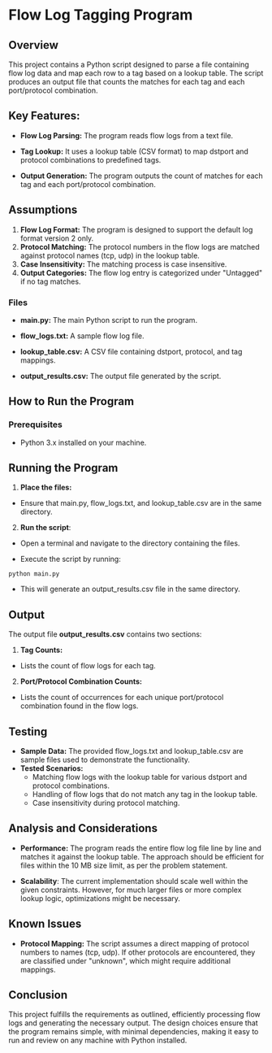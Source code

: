 # Flow Log Tagging Program
## Overview
This project contains a Python script designed to parse a file containing flow log data and map each row to a tag based on a lookup table. The script produces an output file that counts the matches for each tag and each port/protocol combination.

## Key Features:
- **Flow Log Parsing:** The program reads flow logs from a text file.
* **Tag Lookup:** It uses a lookup table (CSV format) to map dstport and protocol combinations to predefined tags.
+ **Output Generation:** The program outputs the count of matches for each tag and each port/protocol combination.
## Assumptions
1. **Flow Log Format:** The program is designed to support the default log format version 2 only.
2. **Protocol Matching:** The protocol numbers in the flow logs are matched against protocol names (tcp, udp) in the lookup table.
3. **Case Insensitivity:** The matching process is case insensitive.
4. **Output Categories:** The flow log entry is categorized under "Untagged" if no tag matches.
### Files
- **main.py:** The main Python script to run the program.
* **flow_logs.txt:** A sample flow log file.
+ **lookup_table.csv:** A CSV file containing dstport, protocol, and tag mappings.
- **output_results.csv:** The output file generated by the script.
## How to Run the Program
### Prerequisites
* Python 3.x installed on your machine.
## Running the Program
1. **Place the files:**
   
* Ensure that main.py, flow_logs.txt, and lookup_table.csv are in the same directory.
2. **Run the script**:

* Open a terminal and navigate to the directory containing the files.
- Execute the script by running:
```
python main.py
```
* This will generate an output_results.csv file in the same directory.
## Output
The output file **output_results.csv** contains two sections:

1. **Tag Counts:**
* Lists the count of flow logs for each tag.
2. **Port/Protocol Combination Counts:**
* Lists the count of occurrences for each unique port/protocol combination found in the flow logs.
## Testing
* **Sample Data:** The provided flow_logs.txt and lookup_table.csv are sample files used to demonstrate the functionality.
* **Tested Scenarios:**
  - Matching flow logs with the lookup table for various dstport and protocol combinations.
  - Handling of flow logs that do not match any tag in the lookup table.
  - Case insensitivity during protocol matching.
## Analysis and Considerations
* **Performance:** The program reads the entire flow log file line by line and matches it against the lookup table. The approach should be efficient for files within the 10 MB size limit, as per the problem statement.
- **Scalability**: The current implementation should scale well within the given constraints. However, for much larger files or more complex lookup logic, optimizations might be necessary.
## Known Issues
* **Protocol Mapping:** The script assumes a direct mapping of protocol numbers to names (tcp, udp). If other protocols are encountered, they are classified under "unknown", which might require additional mappings.
## Conclusion
This project fulfills the requirements as outlined, efficiently processing flow logs and generating the necessary output. The design choices ensure that the program remains simple, with minimal dependencies, making it easy to run and review on any machine with Python installed.
